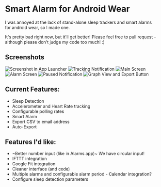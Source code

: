 # Smart Alarm for Android Wear

I was annoyed at the lack of stand-alone sleep trackers and smart alarms for android wear, so I made one.

It's pretty bad right now, but it'll get better! Please feel free to pull request - although please don't judge my code too much! :)

## Screenshots
![Screenshot in App Launcher](https://github.com/fridgecow/smartalarm/blob/master/screenshots/device-2017-12-28-132732.png?raw=true)
![Tracking Notification](https://github.com/fridgecow/smartalarm/blob/master/screenshots/device-2017-12-28-132954.png?raw=true)
![Main Screen](https://github.com/fridgecow/smartalarm/blob/master/screenshots/device-2017-12-30-122517.png?raw=true)
![Alarm Screen](https://github.com/fridgecow/smartalarm/blob/master/screenshots/device-2017-12-30-122517.png?raw=true)
![Paused Notification](https://github.com/fridgecow/smartalarm/blob/master/screenshots/device-2017-12-30-122814.png?raw=true)
![Graph View and Export Button](https://github.com/fridgecow/smartalarm/blob/master/screenshots/device-2017-12-30-122852.png?raw=true)

## Current Features:
- Sleep Detection
- Accelerometer and Heart Rate tracking
- Configurable polling rates
- Smart Alarm
- Export CSV to email address
- Auto-Export

## Features I'd like:
- ~Better number input (like in Alarms app)~ We have circular input!
- IFTTT integration
- Google Fit integration
- Cleaner interface (and code)
- Multiple alarms and configurable alarm period - Calendar integration?
- Configure sleep detection parameters
